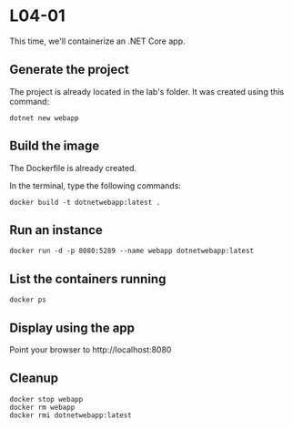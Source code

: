 # L04-01

This time, we'll containerize an .NET Core app.

## Generate the project

The project is already located in the lab's folder.  It was created using this command:

    dotnet new webapp

## Build the image

The Dockerfile is already created.

In the terminal, type the following commands:

    docker build -t dotnetwebapp:latest .

## Run an instance

    docker run -d -p 8080:5289 --name webapp dotnetwebapp:latest

## List the containers running

    docker ps

## Display using the app

Point your browser to http://localhost:8080

## Cleanup

    docker stop webapp
    docker rm webapp
    docker rmi dotnetwebapp:latest
